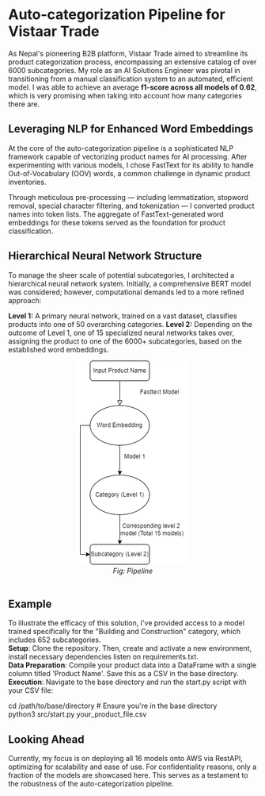 # Auto-categorization Pipeline for Vistaar Trade
As Nepal's pioneering B2B platform, Vistaar Trade aimed to streamline its product categorization process, encompassing an extensive catalog of over 6000 subcategories. My role as an AI Solutions Engineer was pivotal in transitioning from a manual classification system to an automated, efficient model. I was able to achieve an average **f1-score across all models of 0.62**, which is very promising when taking into account how many categories there are.

## Leveraging NLP for Enhanced Word Embeddings
At the core of the auto-categorization pipeline is a sophisticated NLP framework capable of vectorizing product names for AI processing. After experimenting with various models, I chose FastText for its ability to handle Out-of-Vocabulary (OOV) words, a common challenge in dynamic product inventories.

Through meticulous pre-processing — including lemmatization, stopword removal, special character filtering, and tokenization — I converted product names into token lists. The aggregate of FastText-generated word embeddings for these tokens served as the foundation for product classification.

## Hierarchical Neural Network Structure
To manage the sheer scale of potential subcategories, I architected a hierarchical neural network system. Initially, a comprehensive BERT model was considered; however, computational demands led to a more refined approach:

**Level 1:** A primary neural network, trained on a vast dataset, classifies products into one of 50 overarching categories.
**Level 2:** Depending on the outcome of Level 1, one of 15 specialized neural networks takes over, assigning the product to one of the 6000+ subcategories, based on the established word embeddings.

<div align="center">
  <img src="/algorithm.png" alt="Pipeline"><br>
  <em>Fig: Pipeline</em><br><br>
</div>

## Example
To illustrate the efficacy of this solution, I've provided access to a model trained specifically for the "Building and Construction" category, which includes 652 subcategories. <br>
**Setup**: Clone the repository. Then, create and activate a new environment, install necessary dependencies listen on requirements.txt. <br>
**Data Preparation**: Compile your product data into a DataFrame with a single column titled 'Product Name'. Save this as a CSV in the base directory. <br>
**Execution**: Navigate to the base directory and run the start.py script with your CSV file:

cd /path/to/base/directory # Ensure you're in the base directory <br>
python3 src/start.py your_product_file.csv

## Looking Ahead
Currently, my focus is on deploying all 16 models onto AWS via RestAPI, optimizing for scalability and ease of use. For confidentiality reasons, only a fraction of the models are showcased here. This serves as a testament to the robustness of the auto-categorization pipeline.


